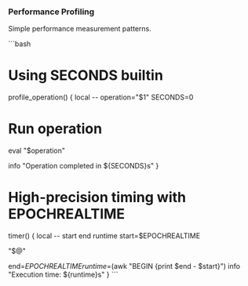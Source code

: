 ### Performance Profiling

Simple performance measurement patterns.

\`\`\`bash
# Using SECONDS builtin
profile_operation() {
  local -- operation="$1"
  SECONDS=0

  # Run operation
  eval "$operation"

  info "Operation completed in ${SECONDS}s"
}

# High-precision timing with EPOCHREALTIME
timer() {
  local -- start end runtime
  start=$EPOCHREALTIME

  "$@"

  end=$EPOCHREALTIME
  runtime=$(awk "BEGIN {print $end - $start}")
  info "Execution time: ${runtime}s"
}
\`\`\`
